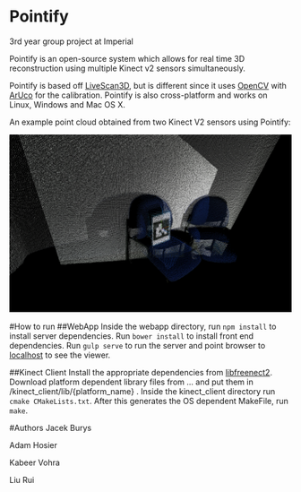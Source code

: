 # Pointify
3rd year group project at Imperial

Pointify is an open-source system which allows for real time 3D reconstruction using multiple Kinect v2 sensors simultaneously.

Pointify is based off [LiveScan3D](https://github.com/MarekKowalski/LiveScan3D), but is different since it uses [OpenCV](http://opencv.org/) with [ArUco](https://www.uco.es/investiga/grupos/ava/node/26) for the calibration. Pointify is also cross-platform and works on Linux, Windows and Mac OS X.

An example point cloud obtained from two Kinect V2 sensors using Pointify:

![Merged Point Clouds](/report/images/mergedpointclouds.png)

#How to run
##WebApp
Inside the webapp directory, run `npm install` to install server dependencies. Run `bower install` to install front end dependencies. Run `gulp serve` to run the server and point browser to [localhost](localhost:9000) to see the viewer.

##Kinect Client
Install the appropriate dependencies from [libfreenect2](https://github.com/OpenKinect/libfreenect2). Download platform dependent library files from ... and put them in /kinect\_client/lib/{platform\_name} . Inside the kinect\_client directory run `cmake CMakeLists.txt`. After this generates the OS dependent MakeFile, run `make`.


#Authors
Jacek Burys

Adam Hosier

Kabeer Vohra

Liu Rui

